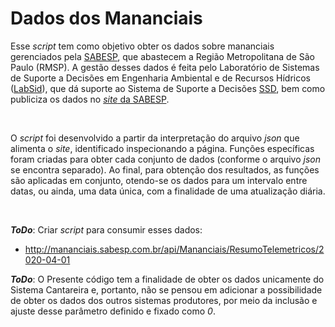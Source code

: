 # Dados dos Mananciais

Esse *script* tem como objetivo obter os dados sobre mananciais gerenciados pela [SABESP](http://site.sabesp.com.br), que abastecem a Região Metropolitana de São Paulo (RMSP). A gestão desses dados é feita pelo Laboratório de Sistemas de Suporte a Decisões em Engenharia Ambiental e de Recursos Hídricos ([LabSid](http://www.labsid.eng.br)), que dá suporte ao Sistema de Suporte a Decisões [SSD](http://ssd3sabesp.labsid.eng.br), bem como publiciza os dados no [*site* da SABESP](http://mananciais.sabesp.com.br/HistoricoSistemas).

<br>

O *script* foi desenvolvido a partir da interpretação do arquivo *json* que alimenta o *site*, identificado inspecionando a página. Funções específicas foram criadas para obter cada conjunto de dados (conforme o arquivo *json* se encontra separado). Ao final, para obtenção dos resultados, as funções são aplicadas em conjunto, otendo-se os dados para um intervalo entre datas, ou ainda, uma data única, com a finalidade de uma atualização diária.

<br>

***ToDo***: Criar *script* para consumir esses dados:
- http://mananciais.sabesp.com.br/api/Mananciais/ResumoTelemetricos/2020-04-01

***ToDo***: O Presente código tem a finalidade de obter os dados unicamente do Sistema Cantareira e, portanto, não se pensou em adicionar a possibilidade de obter os dados dos outros sistemas produtores, por meio da inclusão e ajuste desse parâmetro definido e fixado como *0*.